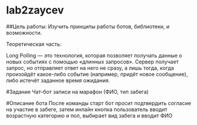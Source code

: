 # lab2zaycev

##Цель работы: Изучить принципы работы ботов, библиотеки, и возможности.

Теоретическая часть: 

Long Polling — это технология, которая позволяет получать данные о новых событиях с помощью «длинных запросов». Сервер получает запрос, но отправляет ответ на него не сразу, а лишь тогда, когда произойдёт какое-либо событие (например, придёт новое сообщение), либо истечёт заданное время ожидания.

#Задание 
Чат-бот записи на марафон (ФИО, тип забега)


#Описание бота
После команды старт бот просит подтвердить согласие на участие в забеге, затем инлайн кнопка пользователь вводит возрастную категорию и пол, выбирает вид забега и вводит ФИО
